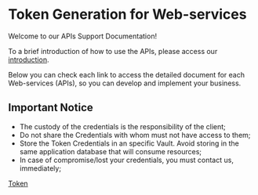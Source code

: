 
# Token Generation for Web-services

Welcome to our APIs Support Documentation!

To a brief introduction of&nbsp;how to use the APIs, please access our [introduction][1].

Below you can check each link to access the detailed document for each Web-services (APIs), so you can develop and implement your business.

## Important Notice

* The custody of the credentials is the responsibility of the client;
* Do not share the Credentials with whom must not have access to them;
* Store the Token Credentials in an specific Vault. Avoid storing in the same application database that will consume resources;
* In case of compromise/lost your credentials, you must contact us, immediately;

[Token](https://docs-qa.firstdata.com/org/brazilapi/docs/api/001-sba-token) 

[1]: APIs-Introduction.md
